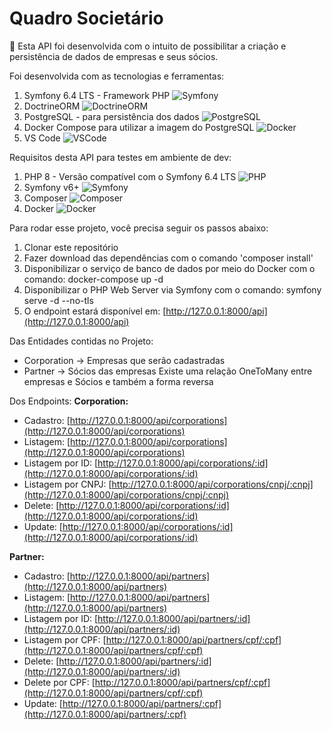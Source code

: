 # Quadro Societário

🏢 Esta API foi desenvolvida com o intuito de possibilitar a criação e persistência de dados de empresas e seus sócios.

Foi desenvolvida com as tecnologias e ferramentas:
1. Symfony 6.4 LTS - Framework PHP ![Symfony](https://img.shields.io/badge/Symfony-6.4_LTS-blue?logo=symfony)
2. DoctrineORM ![DoctrineORM](https://img.shields.io/badge/DoctrineORM-2.x-green?logo=doctrine)
3. PostgreSQL - para persistência dos dados ![PostgreSQL](https://img.shields.io/badge/PostgreSQL-latest-blue?logo=postgresql)
4. Docker Compose para utilizar a imagem do PostgreSQL ![Docker](https://img.shields.io/badge/Docker_Compose-latest-blue?logo=docker)
5. VS Code ![VSCode](https://img.shields.io/badge/VS_Code-latest-blue?logo=visual-studio-code)

Requisitos desta API para testes em ambiente de dev:
1. PHP 8 - Versão compatível com o Symfony 6.4 LTS ![PHP](https://img.shields.io/badge/PHP-8-blue?logo=php)
2. Symfony v6+ ![Symfony](https://img.shields.io/badge/Symfony-v6+-blue?logo=symfony)
3. Composer ![Composer](https://img.shields.io/badge/Composer-latest-blue?logo=composer)
4. Docker ![Docker](https://img.shields.io/badge/Docker-latest-blue?logo=docker)

Para rodar esse projeto, você precisa seguir os passos abaixo:
1. Clonar este repositório
2. Fazer download das dependências com o comando 'composer install'
3. Disponibilizar o serviço de banco de dados por meio do Docker com o comando: docker-compose up -d
4. Disponibilizar o PHP Web Server via Symfony com o comando: symfony serve -d --no-tls
5. O endpoint estará disponível em: [http://127.0.0.1:8000/api](http://127.0.0.1:8000/api)

Das Entidades contidas no Projeto:
- Corporation -> Empresas que serão cadastradas
- Partner -> Sócios das empresas
Existe uma relação OneToMany entre empresas e Sócios e também a forma reversa

Dos Endpoints:
**Corporation:**
- Cadastro: [http://127.0.0.1:8000/api/corporations](http://127.0.0.1:8000/api/corporations)
- Listagem: [http://127.0.0.1:8000/api/corporations](http://127.0.0.1:8000/api/corporations)
- Listagem por ID: [http://127.0.0.1:8000/api/corporations/:id](http://127.0.0.1:8000/api/corporations/:id)
- Listagem por CNPJ: [http://127.0.0.1:8000/api/corporations/cnpj/:cnpj](http://127.0.0.1:8000/api/corporations/cnpj/:cnpj)
- Delete: [http://127.0.0.1:8000/api/corporations/:id](http://127.0.0.1:8000/api/corporations/:id)
- Update: [http://127.0.0.1:8000/api/corporations/:id](http://127.0.0.1:8000/api/corporations/:id)

**Partner:**
- Cadastro: [http://127.0.0.1:8000/api/partners](http://127.0.0.1:8000/api/partners)
- Listagem: [http://127.0.0.1:8000/api/partners](http://127.0.0.1:8000/api/partners)
- Listagem por ID: [http://127.0.0.1:8000/api/partners/:id](http://127.0.0.1:8000/api/partners/:id)
- Listagem por CPF: [http://127.0.0.1:8000/api/partners/cpf/:cpf](http://127.0.0.1:8000/api/partners/cpf/:cpf)
- Delete: [http://127.0.0.1:8000/api/partners/:id](http://127.0.0.1:8000/api/partners/:id)
- Delete por CPF: [http://127.0.0.1:8000/api/partners/cpf/:cpf](http://127.0.0.1:8000/api/partners/cpf/:cpf)
- Update: [http://127.0.0.1:8000/api/partners/:cpf](http://127.0.0.1:8000/api/partners/:cpf)
